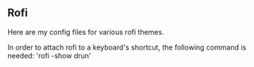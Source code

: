 <h2>Rofi</h2>
<p>Here are my config files for various rofi themes.</p>
<p>In order to attach rofi to a keyboard's shortcut, the following command is needed: 'rofi -show drun'</p>
